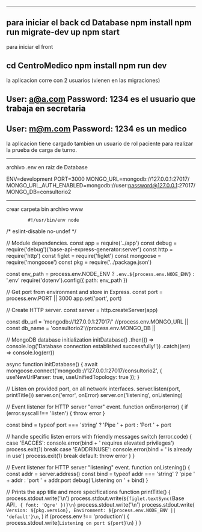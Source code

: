 --------------------------------------------------------------------

para iniciar el back
cd Database
npm install
npm run migrate-dev up
npm start
--------------------------------------------------------------------


para iniciar el front

cd CentroMedico
npm install
npm run dev
-------------------------------------------------------------------


la aplicacion corre con 2 usuarios (vienen en las migraciones)

User: a@a.com
Password: 1234
es el usuario que trabaja en secretaria
-----------------------------------
User: m@m.com
Password: 1234
es un medico
----------------------------------

la aplicacion tiene cargado tambien un usuario de rol paciente para realizar 
la prueba de carga de turno.



-----------------------------------------------------------------------------

archivo .env en raiz de Database


ENV=development
PORT=3000
MONGO_URL=mongodb://127.0.0.1:27017/
MONGO_URL_AUTH_ENABLED=mongodb://user:password@127.0.0.1:27017/
MONGO_DB=consultorio2

-----------------------------------------------------------------------------

crear carpeta bin
    archivo www

            #!/usr/bin/env node
/* eslint-disable no-undef */

// Module dependencies.
const app = require('../app')
const debug = require('debug')('base-api-express-generator:server')
const http = require('http')
const figlet = require('figlet')
const mongoose = require('mongoose')
const pkg = require('../package.json')

const env_path = process.env.NODE_ENV ? `.env.${process.env.NODE_ENV}` : '.env'
require('dotenv').config({ path: env_path })

// Get port from environment and store in Express.
const port = process.env.PORT || 3000
app.set('port', port)

// Create HTTP server.
const server = http.createServer(app)

const db_url =  'mongodb://127.0.0.1:27017/' //process.env.MONGO_URL ||
const db_name =  'consultorio2'//process.env.MONGO_DB ||

// MongoDB database initialization
initDatabase()
  .then(() => console.log('Database connection established successfully!'))
  .catch((err) => console.log(err))

async function initDatabase() {
  await mongoose.connect('mongodb://127.0.0.1:27017/consultorio2', { useNewUrlParser: true, useUnifiedTopology: true });
}

// Listen on provided port, on all network interfaces.
server.listen(port, printTitle())
server.on('error', onError)
server.on('listening', onListening)

// Event listener for HTTP server "error" event.
function onError(error) {
  if (error.syscall !== 'listen') {
    throw error
  }

  const bind = typeof port === 'string' ? 'Pipe ' + port : 'Port ' + port

  // handle specific listen errors with friendly messages
  switch (error.code) {
    case 'EACCES':
      console.error(bind + ' requires elevated privileges')
      process.exit(1)
      break
    case 'EADDRINUSE':
      console.error(bind + ' is already in use')
      process.exit(1)
      break
    default:
      throw error
  }
}

// Event listener for HTTP server "listening" event.
function onListening() {
  const addr = server.address()
  const bind = typeof addr === 'string' ? 'pipe ' + addr : 'port ' + addr.port
  debug('Listening on ' + bind)
}

// Prints the app title and more specifications
function printTitle() {
  process.stdout.write('\n')
  process.stdout.write(`${figlet.textSync(`Base API`, { font: 'Ogre' })}\n`)
  process.stdout.write('\n')
  process.stdout.write(
    `Version: ${pkg.version}, Environment: ${process.env.NODE_ENV || 'default'}\n`,
  )
  if (process.env !== 'production') {
    process.stdout.write(`Listening on port ${port}\n`)
  }
}



